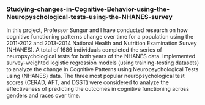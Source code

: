 ### Studying-changes-in-Cognitive-Behavior-using-the-Neuropyschological-tests-using-the-NHANES-survey

In this project, Professor Sungur and I have conducted research on how cognitive functioning patterns change over time for a population using the 2011-2012 and 2013-2014 National Health and Nutrition Examination Survey (NHANES).  A total of 1686 individuals completed the series of neuropsychological tests for both years of the NHANES data.
Implemented survey-weighted logistic regression models (using training-testing datasets) to analyze the change in Cognitive Patterns using Neuropsychological Tests using (NHANES) data. The three most popular neuropsychological test scores (CERAD, AFT, and DSST) were considered to analyze the effectiveness of predicting the outcomes in cognitive functioning across genders and races over time.

